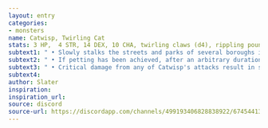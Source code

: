 ```yaml
---
layout: entry
categories:
- monsters 
name: Catwisp, Twirling Cat
stats: 3 HP,  4 STR, 14 DEX, 10 CHA, twirling claws (d4), rippling pounce (d8)
subtext1: " • Slowly stalks the streets and parks of several boroughs in search of someone, anyone, to pet its furry head."
subtext2: " • If petting has been achieved, after an arbitrary duration, with only the slightest of warning (CHA save to detect), annoyance threshold will be reached and Catwisp will launch into a Twirling Flurry attack (d10)."
subtext3: " • Critical damage from any of Catwisp's attacks result in shredded skin and much bleeding."
subtext4: 
author: Slater
inspiration: 
inspiration_url: 
source: discord
source-url: https://discordapp.com/channels/499193406828838922/674544134798966806/701191300657184829
---
```

